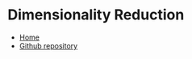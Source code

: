 # Dimensionality Reduction

* [Home](https://supaerodatascience.github.io/deep-learning/)
* [Github repository](https://github.com/SupaeroDataScience/deep-learning/)

